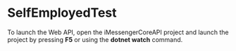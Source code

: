 # SelfEmployedTest
 
 To launch the Web API, open the iMessengerCoreAPI project and launch the project by pressing <b>F5</b> or using the <b>dotnet watch</b> command.
